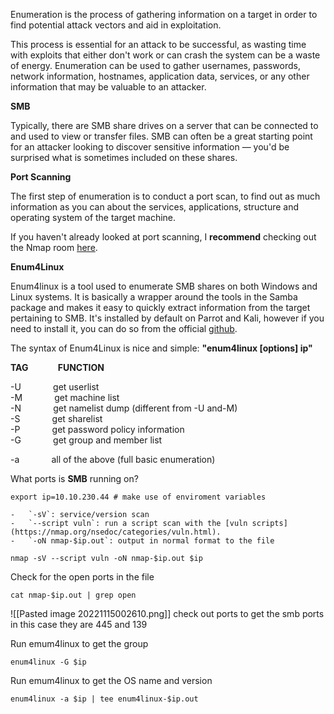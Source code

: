 
Enumeration is the process of gathering information on a target in order to find potential attack vectors and aid in exploitation.

This process is essential for an attack to be successful, as wasting time with exploits that either don't work or can crash the system can be a waste of energy. Enumeration can be used to gather usernames, passwords, network information, hostnames, application data, services, or any other information that may be valuable to an attacker.

**SMB**  

Typically, there are SMB share drives on a server that can be connected to and used to view or transfer files. SMB can often be a great starting point for an attacker looking to discover sensitive information — you'd be surprised what is sometimes included on these shares.

**Port Scanning**

The first step of enumeration is to conduct a port scan, to find out as much information as you can about the services, applications, structure and operating system of the target machine.  

If you haven't already looked at port scanning, I **recommend** checking out the Nmap room [here](https://tryhackme.com/room/furthernmap).

**Enum4Linux**

Enum4linux is a tool used to enumerate SMB shares on both Windows and Linux systems. It is basically a wrapper around the tools in the Samba package and makes it easy to quickly extract information from the target pertaining to SMB. It's installed by default on Parrot and Kali, however if you need to install it, you can do so from the official [github](https://github.com/portcullislabs/enum4linux).

The syntax of Enum4Linux is nice and simple: **"enum4linux [options] ip"**

**TAG**            **FUNCTION**  

-U             get userlist  
-M             get machine list  
-N             get namelist dump (different from -U and-M)  
-S             get sharelist  
-P             get password policy information  
-G             get group and member list

-a             all of the above (full basic enumeration)


What ports is **SMB** running on?
```shell
export ip=10.10.230.44 # make use of enviroment variables

-   `-sV`: service/version scan
-   `--script vuln`: run a script scan with the [vuln scripts](https://nmap.org/nsedoc/categories/vuln.html).
-   `-oN nmap-$ip.out`: output in normal format to the file

nmap -sV --script vuln -oN nmap-$ip.out $ip

```
Check for the open ports in the file 

```shell
cat nmap-$ip.out | grep open
```
![[Pasted image 20221115002610.png]]
check out ports to get the smb ports in this case they are 445 and 139

Run emum4linux to get the group
```shell
enum4linux -G $ip
```
Run emum4linux to get the OS name and version
```shell
enum4linux -a $ip | tee enum4linux-$ip.out
```

